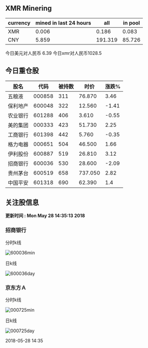 ## XMR Minering

|currency|mined in last 24 hours|all|in pool|
|---|---|---|---|
|XMR|0.006|0.186|0.083|
|CNY|5.859|191.319|85.726|

今日美元对人民币 6.39	今日xmr对人民币1028.5


## 今日重仓股 

|股名|代码|被持数|时价|涨跌%|
|---|---|---|---|---|
|五粮液|000858|311|76.870|3.46|
|保利地产|600048|322|12.560|-1.41|
|农业银行|601288|406|3.610|-0.55|
|美的集团|000333|423|51.730|2.25|
|工商银行|601398|442|5.760|-0.35|
|格力电器|000651|504|46.500|1.66|
|伊利股份|600887|519|26.810|3.12|
|招商银行|600036|530|28.600|-2.09|
|贵州茅台|600519|658|737.050|2.82|
|中国平安|601318|690|62.390|1.4|

## 关注股信息
**更新时间 : Mon May 28 14:35:13 2018**
### 招商银行 
分时k线

![600036min](http://image.sinajs.cn/newchart/min/n/sh600036.gif)

日k线

![600036day](http://image.sinajs.cn/newchart/daily/n/sh600036.gif)

### 京东方Ａ 
分时k线

![000725min](http://image.sinajs.cn/newchart/min/n/sz000725.gif)

日k线

![000725day](http://image.sinajs.cn/newchart/daily/n/sz000725.gif)

2018-05-28 14:35